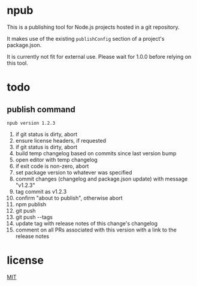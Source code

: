 # npub

This is a publishing tool
for Node.js projects
hosted in a git repository.

It makes use of the existing `publishConfig` section
of a project's package.json.

It is currently not fit for external use.
Please wait for 1.0.0 before relying on this tool.

# todo

## publish command

`npub version 1.2.3`

1. if git status is dirty, abort
1. ensure license headers, if requested
1. if git status is dirty, abort
1. build temp changelog based on commits since last version bump
1. open editor with temp changelog
1. if exit code is non-zero, abort
1. set package version to whatever was specified
1. commit changes (changelog and package.json update) with message "v1.2.3"
1. tag commit as v1.2.3
1. confirm "about to publish", otherwise abort
1. npm publish
1. git push
1. git push --tags
1. update tag with release notes of this change's changelog
1. comment on all PRs associated with this version with a link to the release notes

# license

[MIT](LICENSE)

